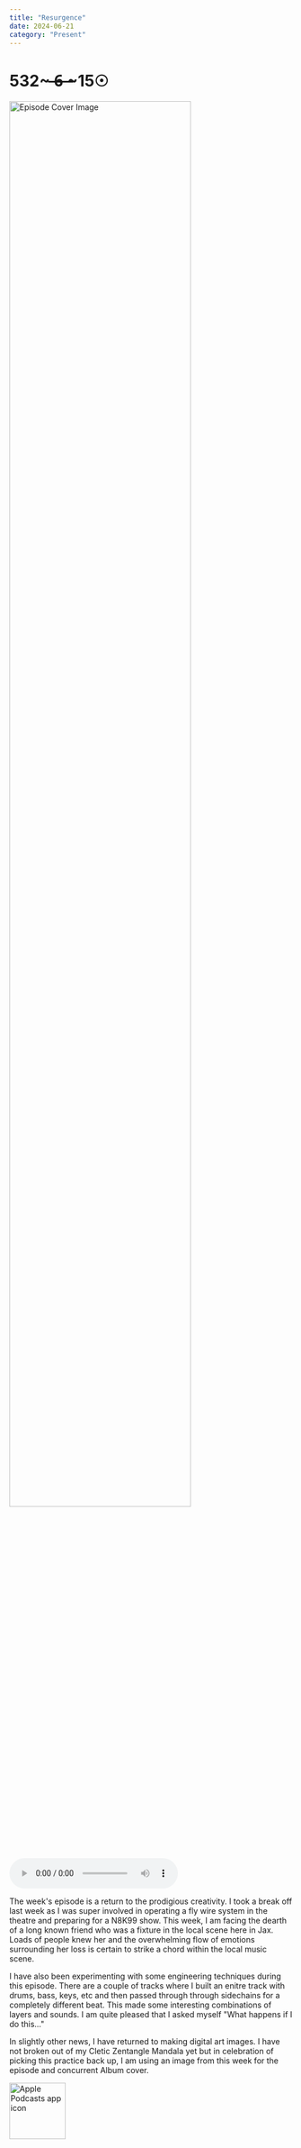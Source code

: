 ```yaml
---
title: "Resurgence"
date: 2024-06-21
category: "Present"
---
```

# 532~ ̶6̶ ̶~15☉
<img src="https://artwork.captivate.fm/6897461f-98d9-4e36-90cc-8d7a3b024bc2/31FMzP8zopUd8EQZFDMOs9FF.jpg" alt="Episode Cover Image" width=80%/>
<audio controls>
  <source src="https://podcasts.captivate.fm/media/3e5cc49e-da7a-417f-8aea-92927e1fd81f/Episode-109.mp3" type="audio/mpeg">
  Your browser does not support the audio element.
</audio>

<p>The week's episode is a return to the prodigious creativity. I took a break off last week as I was super involved in operating a fly wire system in the theatre and preparing for a N8K99 show. This week, I am facing the dearth of a long known friend who was a fixture in the local scene here in Jax. Loads of people knew her and the overwhelming flow of emotions surrounding her loss is certain to strike a chord within the local music scene.</p><p>I have also been experimenting with some engineering techniques during this episode. There are a couple of tracks where I built an enitre track with drums, bass, keys, etc and then passed through through sidechains for a completely different beat. This made some interesting combinations of layers and sounds. I am quite pleased that I asked myself "What happens if I do this..."</p><p>In slightly other news, I have returned to making digital art images. I have not broken out of my Cletic Zentangle Mandala yet but in celebration of picking this practice back up, I am using an image from this week for the episode and concurrent Album cover. </p>

<a href="https://podcasts.apple.com/us/podcast/living-room-music/id1608791560?tscg=30200&itsct=podcast_box_appicon&ls=1&mttnsubad=1608791560" style="display: inline-block;"><img src="https://toolbox.marketingtools.apple.com/api/v2/badges/app-icon-podcasts/standard/en-us" alt="Apple Podcasts app icon" style="width: 100px; height: 100px; vertical-align: middle; object-fit: contain;" /></a>
    